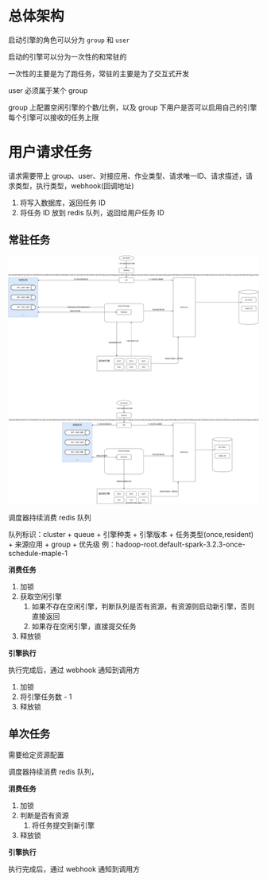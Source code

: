 # 总体架构

启动引擎的角色可以分为 `group` 和 `user`

启动的引擎可以分为一次性的和常驻的

一次性的主要是为了跑任务，常驻的主要是为了交互式开发

user 必须属于某个 group

group 上配置空闲引擎的个数/比例，以及 group 下用户是否可以启用自己的引擎
每个引擎可以接收的任务上限

# 用户请求任务

请求需要带上 group、user、对接应用、作业类型、请求唯一ID、请求描述，请求类型，执行类型，webhook(回调地址)

1. 将写入数据库，返回任务 ID
2. 将任务 ID 放到 redis 队列，返回给用户任务 ID

## 常驻任务

![](./assets/img/img1.svg)

调度器持续消费 redis 队列

队列标识：cluster + queue + 引擎种类 + 引擎版本 + 任务类型(once,resident) + 来源应用 + group + 优先级
例：hadoop-root.default-spark-3.2.3-once-schedule-maple-1

**消费任务**

1. 加锁
2. 获取空闲引擎
   1. 如果不存在空闲引擎，判断队列是否有资源，有资源则启动新引擎，否则直接返回
   2. 如果存在空闲引擎，直接提交任务
3. 释放锁

**引擎执行**

执行完成后，通过 webhook 通知到调用方

1. 加锁
2. 将引擎任务数 - 1
3. 释放锁

## 单次任务

需要给定资源配置

调度器持续消费 redis 队列，

**消费任务**

1. 加锁
2. 判断是否有资源
   1. 将任务提交到新引擎
3. 释放锁

**引擎执行**

执行完成后，通过 webhook 通知到调用方
